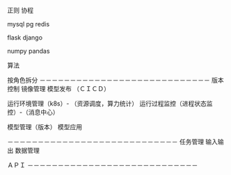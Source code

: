 正则
协程

mysql
pg
redis

flask
django

numpy
pandas

算法


按角色拆分
－－－－－－－－－－－－－－－－－－－－－－－－－－－－
版本控制
镜像管理
模型发布 （ＣＩＣＤ）


运行环境管理（k8s）- （资源调度，算力统计）
运行过程监控（进程状态监控）-（消息中心）

模型管理（版本）
模型应用

－－－－－－－－－－－－－－－－－－－－－－－－－－－－
任务管理
输入输出
数据管理

ＡＰＩ
－－－－－－－－－－－－－－－－－－－－－－－－－－－－
